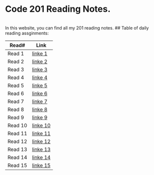 # Code 201 Reading Notes.
<br/>
In this website, you can find all my 201 reading notes.
## Table of daily reading assginments:

Read#  | Link
----------|-------
Read 1    | [linke 1](https://sondosmatahen.github.io/reading-notes/class-01)
Read 2    | [linke 2](https://sondosmatahen.github.io/reading-notes/class-02)
Read 3    | [linke 3](https://sondosmatahen.github.io/reading-notes/class-03)
Read 4    | [linke 4](https://sondosmatahen.github.io/reading-notes/class-04)
Read 5    | [linke 5](https://sondosmatahen.github.io/reading-notes/class-05)
Read 6    | [linke 6](https://sondosmatahen.github.io/reading-notes/class-06)
Read 7    | [linke 7](https://sondosmatahen.github.io/reading-notes/class-07)
Read 8    | [linke 8](https://sondosmatahen.github.io/reading-notes/class-08)
Read 9    | [linke 9](https://sondosmatahen.github.io/reading-notes/class-09)
Read 10   | [linke 10](https://sondosmatahen.github.io/reading-notes/class-10)
Read 11   | [linke 11](https://sondosmatahen.github.io/reading-notes/class-1)
Read 12   | [linke 12]()
Read 13   | [linke 13]()
Read 14   | [linke 14]()
Read 15   | [linke 15]()



